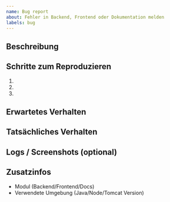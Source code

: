 ```yaml
---
name: Bug report
about: Fehler in Backend, Frontend oder Dokumentation melden
labels: bug
---
```


## Beschreibung
<!-- Kurze Fehlerbeschreibung -->

## Schritte zum Reproduzieren
1. 
2. 
3. 

## Erwartetes Verhalten

## Tatsächliches Verhalten

## Logs / Screenshots (optional)

## Zusatzinfos
- Modul (Backend/Frontend/Docs)
- Verwendete Umgebung (Java/Node/Tomcat Version)
